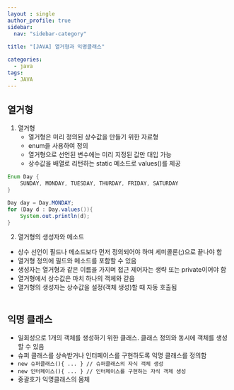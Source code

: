 ```yaml
---
layout : single
author_profile: true
sidebar: 
  nav: "sidebar-category"
  
title: "[JAVA] 열거형과 익명클래스"

categories:
  - java
tags:
  - JAVA
---
```


## 열거형
1. 열거형<br>
	- 열거형은 미리 정의된 상수값을 만들기 위한 자료형<br>
	- enum을 사용하여 정의<br>
	- 열거형으로 선언된 변수에는 미리 지정된 값만 대입 가능<br>
	- 상수값을 배열로 리턴하는 static 메소드로 values()를 제공<br>
``` java
Enum Day {
	SUNDAY, MONDAY, TUESDAY, THURDAY, FRIDAY, SATURDAY
}
```
``` java
Day day = Day.MONDAY;
for (Day d : Day.values()){
	System.out.println(d);
}
```

2. 열거형의 생성자와 메소드<br>
- 상수 선언이 필드나 메소드보다 먼저 정의되어야 하며 세미콜론(;)으로 끝나야 함<br>
- 열거형 정의에 필드와 메소드를 포함할 수 있음<br>
- 생성자는 열거형과 같은 이름을 가지며 접근 제어자는 생략 또는 private이어야 함<br>
- 열거형에서 상수값은 마치 하나의 객체와 같음<br>
- 열거형의 생성자는 상수값을 설정(객체 생성)할 때 자동 호출됨<br><br>

## 익명 클래스
- 일회성으로 1개의 객체를 생성하기 위한 클래스. 클래스 정의와 동시에 객체를 생성할 수 있음<br>
- 슈퍼 클래스를 상속받거나 인터페이스를 구현하도록 익명 클래스를 정의함<br>
- ``new 슈퍼클래스(){ ... } // 슈퍼클래스의 자식 객체 생성`` <br>
- ``new 인터페이스(){ ... } // 인터페이스를 구현하는 자식 객체 생성``<br>
- 중괄호가 익명클래스의 몸체<br>
